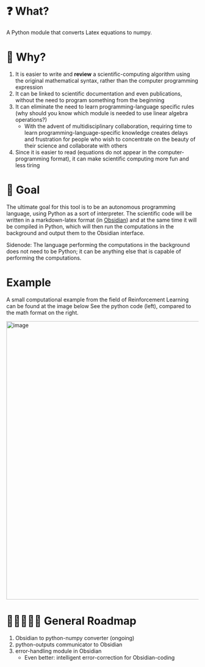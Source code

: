 # ❓ What?
A Python module that converts Latex equations to numpy.

# 🤔 Why?

1. It is easier to write and **review** a scientific-computing algorithm using the original mathematical syntax, rather than the computer programming expression
2. It can be linked to scientific documentation and even publications, without the need to program something from the beginning
3. It can eliminate the need to learn programming-language specific rules (why should you know which module is needed to use linear algebra operations?)
    - With the advent of multidisciplinary collaboration, requiring time to learn programming-language-specific knowledge creates delays and frustration for people who wish to concentrate on the beauty of their science and collaborate with others
5. Since it is easier to read (equations do not appear in the computer-programming format), it can make scientific computing more fun and less tiring

# 🎯 Goal
The ultimate goal for this tool is to be an autonomous programming language, using Python as a sort of interpreter. The scientific code will be written in a markdown-latex format (in [Obsidian](https://obsidian.md/)) and at the same time it will be compiled in Python, which will then run the computations in the background and output them to the Obsidian interface.

Sidenode: The language performing the computations in the background does not need to be Python; it can be anything else that is capable of performing the computations.


# Example
A small computational example from the field of Reinforcement Learning can be found at the image below
See the python code (left), compared to the math format on the right.

<img width="727" alt="image" src="https://user-images.githubusercontent.com/61937432/227475003-9d2ccb3d-7687-477a-8f4f-39bd6dba26d3.png">

# 👩‍💻👨‍💻📅 General Roadmap

1. Obsidian to python-numpy converter (ongoing)
2. python-outputs communicator to Obsidian
3. error-handling module in Obsidian
    - Even better: intelligent error-correction for Obsidian-coding
